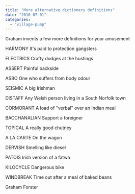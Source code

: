 ```yaml
---
title: "More alternative dictionary definitions"
date: "2010-07-01"
categories: 
  - "village-pump"
---
```


Graham invents a few more definitions for your amusement

HARMONY It's paid to protection gangsters

ELECTRICS Crafty dodges at the hustings

ASSERT Painful backside

ASBO One who suffers from body odour

SEISMIC A big Irishman

DISTAFF Any Welsh person living in a South Norfolk town

CORMORANT A load of "verbal" over an Indian meal

BACCHANALIAN Support a foreigner

TOPICAL A really good chutney

A LA CARTE On the wagon

DERVISH Smelling like diesel

PATOIS Irish version of a fatwa

KILOCYCLE Dangerous bike

WINDBREAK Time out after a meal of baked beans

Graham Forster
